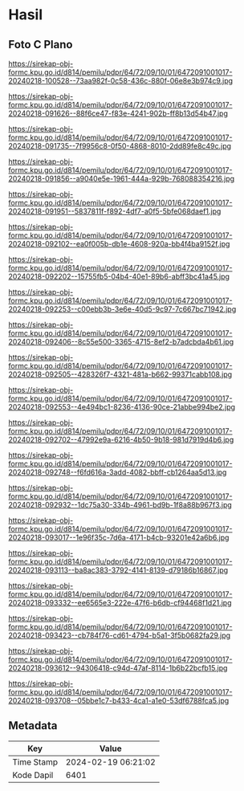 # Hasil

## Foto C Plano

https://sirekap-obj-formc.kpu.go.id/d814/pemilu/pdpr/64/72/09/10/01/6472091001017-20240218-100528--73aa982f-0c58-436c-880f-06e8e3b974c9.jpg

https://sirekap-obj-formc.kpu.go.id/d814/pemilu/pdpr/64/72/09/10/01/6472091001017-20240218-091626--88f6ce47-f83e-4241-902b-ff8b13d54b47.jpg

https://sirekap-obj-formc.kpu.go.id/d814/pemilu/pdpr/64/72/09/10/01/6472091001017-20240218-091735--7f9956c8-0f50-4868-8010-2dd89fe8c49c.jpg

https://sirekap-obj-formc.kpu.go.id/d814/pemilu/pdpr/64/72/09/10/01/6472091001017-20240218-091856--a9040e5e-1961-444a-929b-768088354216.jpg

https://sirekap-obj-formc.kpu.go.id/d814/pemilu/pdpr/64/72/09/10/01/6472091001017-20240218-091951--5837811f-f892-4df7-a0f5-5bfe068daef1.jpg

https://sirekap-obj-formc.kpu.go.id/d814/pemilu/pdpr/64/72/09/10/01/6472091001017-20240218-092102--ea0f005b-db1e-4608-920a-bb4f4ba9152f.jpg

https://sirekap-obj-formc.kpu.go.id/d814/pemilu/pdpr/64/72/09/10/01/6472091001017-20240218-092202--15755fb5-04b4-40e1-89b6-abff3bc41a45.jpg

https://sirekap-obj-formc.kpu.go.id/d814/pemilu/pdpr/64/72/09/10/01/6472091001017-20240218-092253--c00ebb3b-3e6e-40d5-9c97-7c667bc71942.jpg

https://sirekap-obj-formc.kpu.go.id/d814/pemilu/pdpr/64/72/09/10/01/6472091001017-20240218-092406--8c55e500-3365-4715-8ef2-b7adcbda4b61.jpg

https://sirekap-obj-formc.kpu.go.id/d814/pemilu/pdpr/64/72/09/10/01/6472091001017-20240218-092505--428326f7-4321-481a-b662-99371cabb108.jpg

https://sirekap-obj-formc.kpu.go.id/d814/pemilu/pdpr/64/72/09/10/01/6472091001017-20240218-092553--4e494bc1-8236-4136-90ce-21abbe994be2.jpg

https://sirekap-obj-formc.kpu.go.id/d814/pemilu/pdpr/64/72/09/10/01/6472091001017-20240218-092702--47992e9a-6216-4b50-9b18-981d7919d4b6.jpg

https://sirekap-obj-formc.kpu.go.id/d814/pemilu/pdpr/64/72/09/10/01/6472091001017-20240218-092748--f6fd616a-3add-4082-bbff-cb1264aa5d13.jpg

https://sirekap-obj-formc.kpu.go.id/d814/pemilu/pdpr/64/72/09/10/01/6472091001017-20240218-092932--1dc75a30-334b-4961-bd9b-1f8a88b967f3.jpg

https://sirekap-obj-formc.kpu.go.id/d814/pemilu/pdpr/64/72/09/10/01/6472091001017-20240218-093017--1e96f35c-7d6a-4171-b4cb-93201e42a6b6.jpg

https://sirekap-obj-formc.kpu.go.id/d814/pemilu/pdpr/64/72/09/10/01/6472091001017-20240218-093113--ba8ac383-3792-4141-8139-d79186b16867.jpg

https://sirekap-obj-formc.kpu.go.id/d814/pemilu/pdpr/64/72/09/10/01/6472091001017-20240218-093332--ee6565e3-222e-47f6-b6db-cf94468f1d21.jpg

https://sirekap-obj-formc.kpu.go.id/d814/pemilu/pdpr/64/72/09/10/01/6472091001017-20240218-093423--cb784f76-cd61-4794-b5a1-3f5b0682fa29.jpg

https://sirekap-obj-formc.kpu.go.id/d814/pemilu/pdpr/64/72/09/10/01/6472091001017-20240218-093612--94306418-c94d-47af-8114-1b6b22bcfb15.jpg

https://sirekap-obj-formc.kpu.go.id/d814/pemilu/pdpr/64/72/09/10/01/6472091001017-20240218-093708--05bbe1c7-b433-4ca1-a1e0-53df6788fca5.jpg


## Metadata

| Key        | Value               |
| ---------- | ------------------- |
| Time Stamp | 2024-02-19 06:21:02 |
| Kode Dapil | 6401                |




